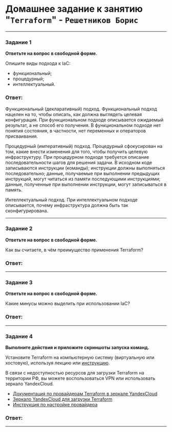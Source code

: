 # Домашнее задание к занятию "`Terraform`" - `Решетников Борис`

---

### Задание 1

**Ответьте на вопрос в свободной форме.**

Опишите виды подхода к IaC:

 * функциональный;
 * процедурный;
 * интеллектуальный.

### Ответ:

Функциональный (декларативный) подход. Функциональный подход нацелен на то, чтобы описать, как должна выглядеть целевая конфигурация. При функциональном подходе описывается ожидаемый результат, а не способ его получения. В функциональном подходе нет понятия состояния, в частности, нет переменных и операторов присваивания.

Процедурный (императивный) подход. Процедурный сфокусирован на том, какие внести изменения  для того, чтобы получить целевую инфраструктуру. При процедурном подходе требуется описание последовательности шагов для решения задачи. В исходном коде записываются инструкции (команды); инструкции должны выполняться последовательно; данные, получаемые при выполнении предыдущих инструкций, могут читаться из памяти последующими инструкциями; данные, полученные при выполнении инструкции, могут записываться в память. 

Интеллектуальный подход. При интеллектуальном подходе описывается, почему инфраструктура должна быть так сконфигурирована. 

---

### Задание 2

**Ответьте на вопрос в свободной форме.**

Как вы считаете, в чём преимущество применения Terraform?

### Ответ:
 
---

### Задание 3

**Ответьте на вопрос в свободной форме.**

Какие минусы можно выделить при использовании IaC?

### Ответ:
 
---

### Задание 4

**Выполните действия и приложите скриншоты запуска команд.**

Установите Terraform на компьютерную систему (виртуальную или хостовую), используя лекцию или [инструкцию](https://learn.hashicorp.com/tutorials/terraform/install-cli).    

В связи с недоступностью ресурсов для загрузки Terraform на территории РФ, вы можете  воспользоваться VPN или использовать зеркало YandexCloud.   
- [Документация по провайдерам Terraform в зеркале YandexCloud](https://registry.tfpla.net/browse/providers)   
- [Зеркало YandexCloud для загрузки Terraform](https://hashicorp-releases.yandexcloud.net/terraform/)    
- [Инструкция по настройке провайдера](https://cloud.yandex.ru/docs/tutorials/infrastructure-management/terraform-quickstart#configure-terraform)  

### Ответ:

---